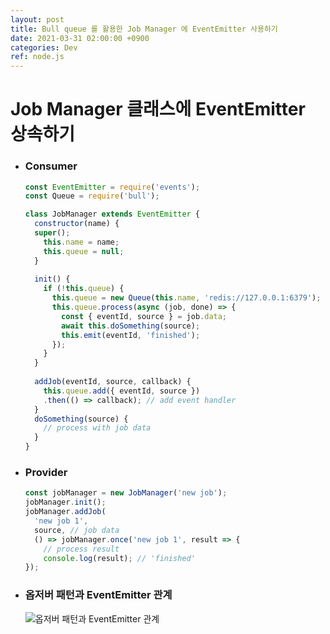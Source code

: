 ```yaml
---
layout: post
title: Bull queue 를 활용한 Job Manager 에 EventEmitter 사용하기
date: 2021-03-31 02:00:00 +0900
categories: Dev
ref: node.js
---
```

# Job Manager 클래스에 EventEmitter 상속하기

- ###  Consumer
    ```javascript
    const EventEmitter = require('events');
    const Queue = require('bull');
    
    class JobManager extends EventEmitter {
      constructor(name) {
      super();
        this.name = name;
        this.queue = null;
      }
      
      init() {
        if (!this.queue) {
          this.queue = new Queue(this.name, 'redis://127.0.0.1:6379');
          this.queue.process(async (job, done) => {
            const { eventId, source } = job.data;
            await this.doSomething(source);
            this.emit(eventId, 'finished');
          });
        }
      }
      
      addJob(eventId, source, callback) {
        this.queue.add({ eventId, source })
        .then(() => callback); // add event handler
      }
      doSomething(source) {
        // process with job data
      }
    }
    ```   
       
       
- ### Provider
    ```javascript
    const jobManager = new JobManager('new job');
    jobManager.init();
    jobManager.addJob(
      'new job 1', 
      source, // job data
      () => jobManager.once('new job 1', result => {
        // process result
        console.log(result); // 'finished'
    });
    ```   
    
- ### 옵저버 패턴과 EventEmitter 관계
    ![옵저버 패턴과 EventEmitter 관계](https://drive.google.com/file/d/13IyZumPXf-N8lP5UCVp8MIDzwjrH8oYM/view?usp=sharing)
